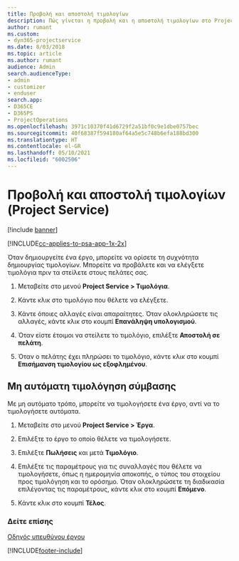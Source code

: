 ```yaml
---
title: Προβολή και αποστολή τιμολογίων
description: Πώς γίνεται η προβολή και η αποστολή τιμολογίων στο Project Service
author: rumant
ms.custom:
- dyn365-projectservice
ms.date: 8/03/2018
ms.topic: article
ms.author: rumant
audience: Admin
search.audienceType:
- admin
- customizer
- enduser
search.app:
- D365CE
- D365PS
- ProjectOperations
ms.openlocfilehash: 3971c10370f41d6729f2a51bf0c9e1dbe0757bec
ms.sourcegitcommit: 40f68387f594180af64a5e5c748b6efa188bd300
ms.translationtype: HT
ms.contentlocale: el-GR
ms.lasthandoff: 05/10/2021
ms.locfileid: "6002506"
---
```

# <a name="view-and-send-invoices-project-service"></a>Προβολή και αποστολή τιμολογίων (Project Service)

[!include [banner](../includes/psa-now-project-operations.md)]

[!INCLUDE[cc-applies-to-psa-app-1x-2x](../includes/cc-applies-to-psa-app-1x-2x.md)]

Όταν δημιουργείτε ένα έργο, μπορείτε να ορίσετε τη συχνότητα δημιουργίας τιμολογίων. Μπορείτε να προβάλετε και να ελέγξετε τιμολόγια πριν τα στείλετε στους πελάτες σας.  
  
1.  Μεταβείτε στο μενού **Project Service > Τιμολόγια**.  
  
2.  Κάντε κλικ στο τιμολόγιο που θέλετε να ελέγξετε.  
  
3.  Κάντε όποιες αλλαγές είναι απαραίτητες. Όταν ολοκληρώσετε τις αλλαγές, κάντε κλικ στο κουμπί **Επανάληψη υπολογισμού**.  
  
4.  Όταν είστε έτοιμοι να στείλετε το τιμολόγιο, επιλέξτε **Αποστολή σε πελάτη**.  
  
5.  Όταν ο πελάτης έχει πληρώσει το τιμολόγιο, κάντε κλικ στο κουμπί **Επισήμανση τιμολογίου ως εξοφλημένου**.  
  
## <a name="manually-invoice-a-contract"></a>Μη αυτόματη τιμολόγηση σύμβασης  
 Με μη αυτόματο τρόπο, μπορείτε να τιμολογήσετε ένα έργο, αντί να το τιμολογήσετε αυτόματα.  
  
1.  Μεταβείτε στο μενού **Project Service > Έργα**.  
  
2.  Επιλέξτε το έργο το οποίο θέλετε να τιμολογήσετε.  
  
3.  Επιλέξτε **Πωλήσεις** και μετά **Τιμολόγιο**.  
  
4.  Επιλέξτε τις παραμέτρους για τις συναλλαγές που θέλετε να τιμολογήσετε, όπως η ημερομηνία αποκοπής, ο τύπος του στοιχείου προς τιμολόγηση και το ορόσημο. Όταν ολοκληρώσετε τη διαδικασία επιλέγοντας τις παραμέτρους, κάντε κλικ στο κουμπί **Επόμενο**.  
  
5.  Κάντε κλικ στο κουμπί **Τέλος**.  
  
### <a name="see-also"></a>Δείτε επίσης  
 [Οδηγός υπευθύνου έργου](../psa/project-manager-guide.md)


[!INCLUDE[footer-include](../includes/footer-banner.md)]